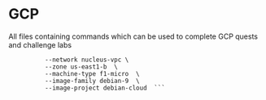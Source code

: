 # GCP

All files containing commands which can be used to complete GCP quests and challenge labs

````1.gcloud compute instances create nucleus-jumphost \
          --network nucleus-vpc \
          --zone us-east1-b  \
          --machine-type f1-micro  \
          --image-family debian-9  \
          --image-project debian-cloud  ```
````
